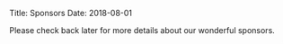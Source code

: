 Title: Sponsors
Date: 2018-08-01

Please check back later for more details about our wonderful sponsors.

<!-- TODO UPDATE

Many thanks to our sponsors.

Their support made <a href="travel-awards.html">travel awards</a> and other aspects of our workshop possible.

<div class="container">
  <div class="row text-center">
    <div class="col-xs-4">
      <a href="https://www.aitrics.com/">
      <figure>
        <img
            src="{filename}/images/sponsors/AItrics_logo_500x200.png"
            class="img-fluid"
            alt="Logo for AItrics">
        <div class="caption center-block">
            <p>AItrics</p>
        </div>
      </figure>
      </a>
    </div>
    <div class="col-xs-4">
      <a href="https://www.sap.com/industries/healthcare.html">
      <figure>
        <img src="{filename}/images/sponsors/SAP_logo_500x200.png"
            class="img-fluid"
            alt="Logo for SAP">
        <div class="caption center-block">
            <p>SAP</p>
        </div>
      </figure>
      </a>
    </div>
    <div class="col-xs-4">
      <a href="https://www.recursionpharma.com/">
      <figure>
        <img src="{filename}/images/sponsors/Recursion_logo_500x200.png"
            class="img-fluid"
            alt="Logo for Recursion Pharmaceuticals">
        <div class="caption center-block">
            <p>Recursion Pharmaceuticals</p>
        </div>
      </figure>
      </a>
    </div>
  </div>

  <div class="row text-center">
    <div class="col-xs-4">
      <a href="http://imagentechnologies.com/">
      <figure>
        <img
            src="{filename}/images/sponsors/imagen_logo_500x200.png"
            class="img-fluid"
            alt="Logo for Imagen">
        <div class="caption center-block">
            <p>Imagen</p>
        </div>
      </figure>
      </a>
    </div>
    <div class="col-xs-4">
      <a href="https://www.amazon.com/">
      <figure>
        <img
            src="{filename}/images/sponsors/Amazon_logo_500x200.png"
            class="img-fluid"
            alt="Logo for Amazon">
        <div class="caption center-block">
            <p>Amazon</p>
        </div>
      </figure>
      </a>
    </div>
    <div class="col-xs-4">
      <a href="https://www.verily.com/">
      <figure>
        <img
            src="{filename}/images/sponsors/V_Mark_CMYK_500x200.png"
            class="img-fluid"
            alt="Logo for Verily">
        <div class="caption center-block">
            <p>Verily</p>
        </div>
      </figure>
      </a>
    </div>
  </div>

  <div class="row text-center">
    <div class="col-xs-4">
      <a href="https://evidation.com">
      <figure>
        <img
            src="{filename}/images/sponsors/evidation_logo_500x200.png"
            class="img-fluid"
            alt="Logo for Evidation">
        <div class="caption center-block">
            <p>Evidation</p>
        </div>
      </figure>
      </a>
    </div>  
</div> -->